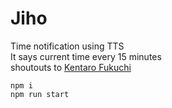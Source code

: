 # Jiho

Time notification using TTS  
It says current time every 15 minutes  
shoutouts to [Kentaro Fukuchi](https://github.com/fukuchi/)

```
npm i
npm run start
```
